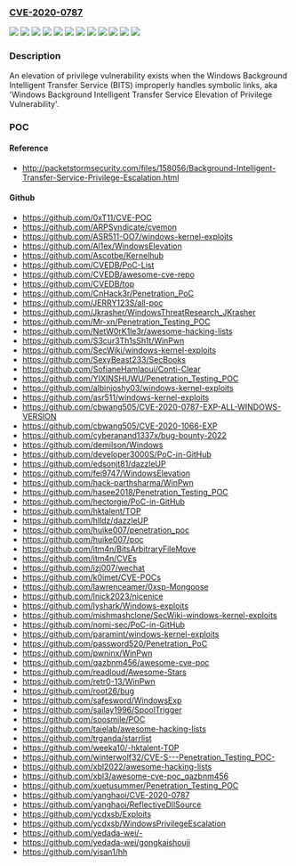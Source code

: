 ### [CVE-2020-0787](https://cve.mitre.org/cgi-bin/cvename.cgi?name=CVE-2020-0787)
![](https://img.shields.io/static/v1?label=Product&message=Windows%2010%20Version%201903%20for%2032-bit%20Systems&color=blue)
![](https://img.shields.io/static/v1?label=Product&message=Windows%2010%20Version%201903%20for%20ARM64-based%20Systems&color=blue)
![](https://img.shields.io/static/v1?label=Product&message=Windows%2010%20Version%201903%20for%20x64-based%20Systems&color=blue)
![](https://img.shields.io/static/v1?label=Product&message=Windows%2010%20Version%201909%20for%2032-bit%20Systems&color=blue)
![](https://img.shields.io/static/v1?label=Product&message=Windows%2010%20Version%201909%20for%20ARM64-based%20Systems&color=blue)
![](https://img.shields.io/static/v1?label=Product&message=Windows%2010%20Version%201909%20for%20x64-based%20Systems&color=blue)
![](https://img.shields.io/static/v1?label=Product&message=Windows%20Server%2C%20version%201903%20(Server%20Core%20installation)&color=blue)
![](https://img.shields.io/static/v1?label=Product&message=Windows%20Server%2C%20version%201909%20(Server%20Core%20installation)&color=blue)
![](https://img.shields.io/static/v1?label=Product&message=Windows%20Server&color=blue)
![](https://img.shields.io/static/v1?label=Product&message=Windows&color=blue)
![](https://img.shields.io/static/v1?label=Version&message=n%2Fa&color=blue)
![](https://img.shields.io/static/v1?label=Vulnerability&message=Elevation%20of%20Privilege&color=brighgreen)

### Description

An elevation of privilege vulnerability exists when the Windows Background Intelligent Transfer Service (BITS) improperly handles symbolic links, aka 'Windows Background Intelligent Transfer Service Elevation of Privilege Vulnerability'.

### POC

#### Reference
- http://packetstormsecurity.com/files/158056/Background-Intelligent-Transfer-Service-Privilege-Escalation.html

#### Github
- https://github.com/0xT11/CVE-POC
- https://github.com/ARPSyndicate/cvemon
- https://github.com/ASR511-OO7/windows-kernel-exploits
- https://github.com/Al1ex/WindowsElevation
- https://github.com/Ascotbe/Kernelhub
- https://github.com/CVEDB/PoC-List
- https://github.com/CVEDB/awesome-cve-repo
- https://github.com/CVEDB/top
- https://github.com/CnHack3r/Penetration_PoC
- https://github.com/JERRY123S/all-poc
- https://github.com/Jkrasher/WindowsThreatResearch_JKrasher
- https://github.com/Mr-xn/Penetration_Testing_POC
- https://github.com/NetW0rK1le3r/awesome-hacking-lists
- https://github.com/S3cur3Th1sSh1t/WinPwn
- https://github.com/SecWiki/windows-kernel-exploits
- https://github.com/SexyBeast233/SecBooks
- https://github.com/SofianeHamlaoui/Conti-Clear
- https://github.com/YIXINSHUWU/Penetration_Testing_POC
- https://github.com/albinjoshy03/windows-kernel-exploits
- https://github.com/asr511/windows-kernel-exploits
- https://github.com/cbwang505/CVE-2020-0787-EXP-ALL-WINDOWS-VERSION
- https://github.com/cbwang505/CVE-2020-1066-EXP
- https://github.com/cyberanand1337x/bug-bounty-2022
- https://github.com/demilson/Windows
- https://github.com/developer3000S/PoC-in-GitHub
- https://github.com/edsonjt81/dazzleUP
- https://github.com/fei9747/WindowsElevation
- https://github.com/hack-parthsharma/WinPwn
- https://github.com/hasee2018/Penetration_Testing_POC
- https://github.com/hectorgie/PoC-in-GitHub
- https://github.com/hktalent/TOP
- https://github.com/hlldz/dazzleUP
- https://github.com/huike007/penetration_poc
- https://github.com/huike007/poc
- https://github.com/itm4n/BitsArbitraryFileMove
- https://github.com/itm4n/CVEs
- https://github.com/izj007/wechat
- https://github.com/k0imet/CVE-POCs
- https://github.com/lawrenceamer/0xsp-Mongoose
- https://github.com/lnick2023/nicenice
- https://github.com/lyshark/Windows-exploits
- https://github.com/mishmashclone/SecWiki-windows-kernel-exploits
- https://github.com/nomi-sec/PoC-in-GitHub
- https://github.com/paramint/windows-kernel-exploits
- https://github.com/password520/Penetration_PoC
- https://github.com/pwninx/WinPwn
- https://github.com/qazbnm456/awesome-cve-poc
- https://github.com/readloud/Awesome-Stars
- https://github.com/retr0-13/WinPwn
- https://github.com/root26/bug
- https://github.com/safesword/WindowsExp
- https://github.com/sailay1996/SpoolTrigger
- https://github.com/soosmile/POC
- https://github.com/taielab/awesome-hacking-lists
- https://github.com/trganda/starrlist
- https://github.com/weeka10/-hktalent-TOP
- https://github.com/winterwolf32/CVE-S---Penetration_Testing_POC-
- https://github.com/xbl2022/awesome-hacking-lists
- https://github.com/xbl3/awesome-cve-poc_qazbnm456
- https://github.com/xuetusummer/Penetration_Testing_POC
- https://github.com/yanghaoi/CVE-2020-0787
- https://github.com/yanghaoi/ReflectiveDllSource
- https://github.com/ycdxsb/Exploits
- https://github.com/ycdxsb/WindowsPrivilegeEscalation
- https://github.com/yedada-wei/-
- https://github.com/yedada-wei/gongkaishouji
- https://github.com/yisan1/hh

